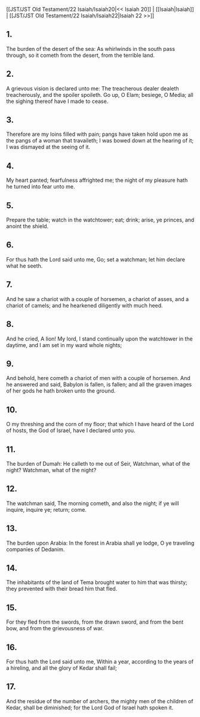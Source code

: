 [[JST/JST Old Testament/22 Isaiah/Isaiah20|<< Isaiah 20]] | [[Isaiah|Isaiah]] | [[JST/JST Old Testament/22 Isaiah/Isaiah22|Isaiah 22 >>]]
## 1.
The burden of the desert of the sea: As whirlwinds in the south pass through, so it cometh from the desert, from the terrible land.
## 2.
A grievous vision is declared unto me: The treacherous dealer dealeth treacherously, and the spoiler spoileth. Go up, O Elam; besiege, O Media; all the sighing thereof have I made to cease.
## 3.
Therefore are my loins filled with pain; pangs have taken hold upon me as the pangs of a woman that travaileth; I was bowed down at the hearing of it; I was dismayed at the seeing of it.
## 4.
My heart panted; fearfulness affrighted me; the night of my pleasure hath he turned into fear unto me.
## 5.
Prepare the table; watch in the watchtower; eat; drink; arise, ye princes, and anoint the shield.
## 6.
For thus hath the Lord said unto me, Go; set a watchman; let him declare what he seeth.
## 7.
And he saw a chariot with a couple of horsemen, a chariot of asses, and a chariot of camels; and he hearkened diligently with much heed.
## 8.
And he cried, A lion! My lord, I stand continually upon the watchtower in the daytime, and I am set in my ward whole nights;
## 9.
And behold, here cometh a chariot of men with a couple of horsemen. And he answered and said, Babylon is fallen, is fallen; and all the graven images of her gods he hath broken unto the ground.
## 10.
O my threshing and the corn of my floor; that which I have heard of the Lord of hosts, the God of Israel, have I declared unto you.
## 11.
The burden of Dumah: He calleth to me out of Seir, Watchman, what of the night? Watchman, what of the night?
## 12.
The watchman said, The morning cometh, and also the night; if ye will inquire, inquire ye; return; come.
## 13.
The burden upon Arabia: In the forest in Arabia shall ye lodge, O ye traveling companies of Dedanim.
## 14.
The inhabitants of the land of Tema brought water to him that was thirsty; they prevented with their bread him that fled.
## 15.
For they fled from the swords, from the drawn sword, and from the bent bow, and from the grievousness of war.
## 16.
For thus hath the Lord said unto me, Within a year, according to the years of a hireling, and all the glory of Kedar shall fail;
## 17.
And the residue of the number of archers, the mighty men of the children of Kedar, shall be diminished; for the Lord God of Israel hath spoken it.

